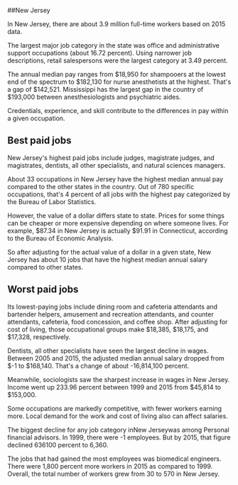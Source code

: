 

##New Jersey

In New Jersey, there are about 3.9 million full-time workers based on 2015 data.

The largest major job category in the state was office and administrative support occupations (about 16.72 percent). Using narrower job descriptions, retail salespersons were the largest category at 3.49 percent.
               
The annual median pay ranges from $18,950 for shampooers at the lowest end of the spectrum to  $182,130 for nurse anesthetists at the highest. That's a gap of $142,521. Mississippi has the largest gap in the country of $193,000 between anesthesiologists and psychiatric aides.
          
Credentials, experience, and skill contribute to the differences in pay within a given occupation.

## Best paid jobs
New Jersey's highest paid jobs include <span class='occ_title_em'>judges, magistrate judges, and magistrates, dentists, all other specialists</span>, and <span class='occ_title_em'>natural sciences managers</span>.
               
About 33 occupations in New Jersey have the highest median annual pay compared to the other states in the country. Out of 780 specific occupations, that's 4 percent of all jobs with the highest pay categorized by the Bureau of Labor Statistics.
               
However, the value of a dollar differs state to state. Prices for some things can be cheaper or more expensive depending on where someone lives. For example, $87.34 in New Jersey is actually $91.91 in Connecticut, according to the Bureau of Economic Analysis.
               
So after adjusting for the actual value of a dollar in a given state, New Jersey has about 10 jobs that have the highest median annual salary compared to other states.
               
## Worst paid jobs

Its lowest-paying jobs include <span class='occ_title_em'>dining room and cafeteria attendants and bartender helpers</span>, <span class='occ_title_em'>amusement and recreation attendants</span>, and <span class='occ_title_em'>counter attendants, cafeteria, food concession, and coffee shop</span>. After adjusting for cost of living, those occupational groups make $18,385,  $18,175, and  $17,328, respectively.
               
<span class='occ_title_em'>Dentists, all other specialists</span> have seen the largest decline in wages. Between 2005 and 2015, the adjusted median annual salary dropped from $-1 to $168,140. That's a change of about -16,814,100 percent.
               
Meanwhile, <span class='occ_title_em'>sociologists</span> saw the sharpest increase in wages in New Jersey. Income went up 233.96 percent between 1999 and 2015 from $45,814 to $153,000.

Some occupations are markedly competitive, with fewer workers earning more. Local demand for the work and cost of living also can affect salaries.

            
The biggest decline for any job category inNew Jerseywas among <span class='occ_title_em'>Personal financial advisors</span>. In 1999, there were -1 employees. But by 2015, that figure declined 636100 percent to 6,360. 
               
The jobs that had gained the most employees was biomedical engineers. There were 1,800 percent more workers in 2015 as compared to 1999. Overall, the total number of workers grew from 30 to 570 in New Jersey.
